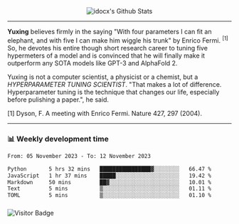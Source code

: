 <div align="center">
    <img align="center" src="https://github-readme-stats.vercel.app/api?username=idocx&show_icons=true&count_private=true&hide_border=true" alt="idocx's Github Stats"></img>
</div>

---

**Yuxing** believes firmly in the saying "With four parameters I can fit an elephant, and with five I can make him wiggle his trunk" by Enrico Fermi. <sup>[1]</sup> So, he devotes his entire though short research career to tuning five hypermeters of a model and is convinced that he will finally make it outperform any SOTA models like GPT-3 and AlphaFold 2.

Yuxing is not a computer scientist, a physicist or a chemist, but a *HYPERPARAMETER TUNING SCIENTIST*. "That makes a lot of difference. Hyperparameter tuning is the technique that changes our life, especially before pulishing a paper.", he said.

[1] Dyson, F. A meeting with Enrico Fermi. Nature 427, 297 (2004).


---

### 📊 Weekly development time
<!--START_SECTION:waka-->

```txt
From: 05 November 2023 - To: 12 November 2023

Python       5 hrs 32 mins   ████████████████▓░░░░░░░░   66.47 %
JavaScript   1 hr 37 mins    █████░░░░░░░░░░░░░░░░░░░░   19.42 %
Markdown     50 mins         ██▓░░░░░░░░░░░░░░░░░░░░░░   10.01 %
Text         5 mins          ▒░░░░░░░░░░░░░░░░░░░░░░░░   01.11 %
TOML         5 mins          ▒░░░░░░░░░░░░░░░░░░░░░░░░   01.10 %
```

<!--END_SECTION:waka-->

### 

![Visitor Badge](https://visitor-badge.laobi.icu/badge?page_id=idocx.idocx)